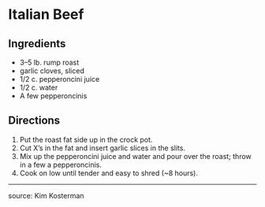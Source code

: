 # Italian Beef

## Ingredients

- 3–5 lb. rump roast
- garlic cloves, sliced
- 1/2 c. pepperoncini juice
- 1/2 c. water
- A few pepperoncinis

## Directions

1. Put the roast fat side up in the crock pot.
2. Cut X’s in the fat and insert garlic slices in the slits.
3. Mix up the pepperoncini juice and water and pour over the roast; throw in a few a pepperoncinis.
4. Cook on low until tender and easy to shred (~8 hours).

---

source: Kim Kosterman 

